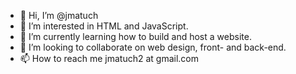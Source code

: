 - 👋 Hi, I’m @jmatuch
- 👀 I’m interested in HTML and JavaScript.
- 🌱 I’m currently learning how to build and host a website.
- 💞️ I’m looking to collaborate on web design, front- and back-end.
- 📫 How to reach me jmatuch2 at gmail.com

<!---
jmatuch/jmatuch is a ✨ special ✨ repository because its `README.md` (this file) appears on your GitHub profile.
You can click the Preview link to take a look at your changes.
--->
